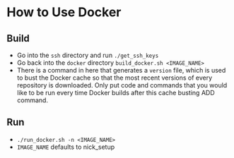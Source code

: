 # How to Use Docker #

## Build ##
* Go into the `ssh` directory and run `./get_ssh_keys`
* Go back into the `docker` directory
`build_docker.sh <IMAGE_NAME>`
* There is a command in here that generates a `version` file, which is used to bust the Docker cache so that the most recent versions of every repository is downloaded. Only put code and commands that you would like to be run every time Docker builds after this cache busting ADD command.

## Run ##
* `./run_docker.sh -n <IMAGE_NAME>`
* `IMAGE_NAME` defaults to nick_setup
